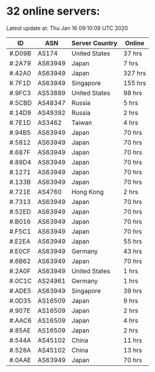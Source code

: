 # 32 online servers:

Latest update at: Thu Jan 16 09:10:09 UTC 2020

| ID | ASN | Server Country | Online |
| -- | --- | -------------- | ------ |
| #.D09B | AS174 | United States | 37 hrs |
| #.2A79 | AS63949 | Japan | 7 hrs |
| #.42A0 | AS63949 | Japan | 327 hrs |
| #.7F1D | AS63949 | Singapore | 155 hrs |
| #.9FC3 | AS53889 | United States | 98 hrs |
| #.5CBD | AS48347 | Russia | 5 hrs |
| #.14D9 | AS49392 | Russia | 2 hrs |
| #.7E1D | AS3462 | Taiwan | 4 hrs |
| #.94B5 | AS63949 | Japan | 70 hrs |
| #.5812 | AS63949 | Japan | 70 hrs |
| #.687F | AS63949 | Japan | 70 hrs |
| #.89D4 | AS63949 | Japan | 70 hrs |
| #.1271 | AS63949 | Japan | 70 hrs |
| #.133B | AS63949 | Japan | 70 hrs |
| #.721E | AS4760 | Hong Kong | 2 hrs |
| #.7313 | AS63949 | Japan | 70 hrs |
| #.52ED | AS63949 | Japan | 70 hrs |
| #.B016 | AS63949 | Japan | 70 hrs |
| #.F5C1 | AS63949 | Japan | 70 hrs |
| #.E2EA | AS63949 | Japan | 55 hrs |
| #.E0CF | AS63949 | Germany | 43 hrs |
| #.6B62 | AS63949 | Japan | 70 hrs |
| #.2A0F | AS63949 | United States | 1 hrs |
| #.0C1C | AS24961 | Germany | 1 hrs |
| #.ADE5 | AS63949 | Singapore | 39 hrs |
| #.0D35 | AS16509 | Japan | 9 hrs |
| #.907E | AS16509 | Japan | 2 hrs |
| #.AAC6 | AS16509 | Japan | 4 hrs |
| #.85AE | AS16509 | Japan | 2 hrs |
| #.544A | AS45102 | China | 11 hrs |
| #.528A | AS45102 | China | 13 hrs |
| #.0AAE | AS63949 | Japan | 70 hrs |

